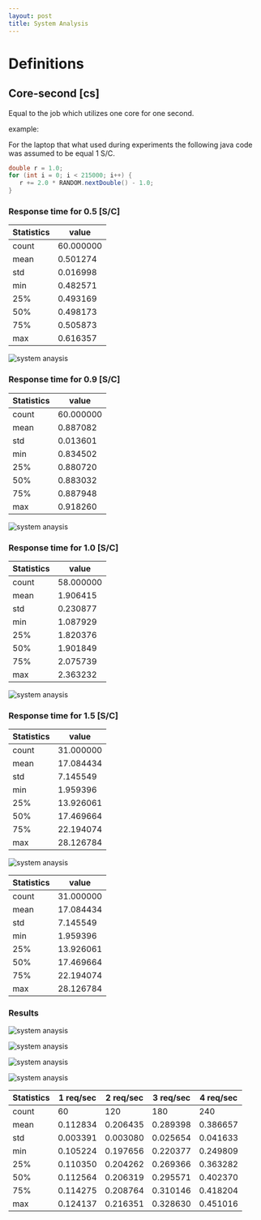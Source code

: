 ```yaml
---
layout: post
title: System Analysis 
---
```


# Definitions

## Core-second [cs]
>
Equal to the job which utilizes one core for one second.
> 

example:

For the laptop that what used during experiments the following java code was assumed to be equal 1 S/C.
```java
double r = 1.0;
for (int i = 0; i < 215000; i++) {
   r += 2.0 * RANDOM.nextDouble() - 1.0;
}
```

### Response time for 0.5 [S/C] 

| Statistics | value     |
|------------| ----------|
|count       |  60.000000|
|mean        |   0.501274|
|std         |   0.016998|
|min         |   0.482571|
|25%         |   0.493169|
|50%         |   0.498173|
|75%         |   0.505873|
|max         |   0.616357|

![system anaysis](/images/system_analysis_0_5_core_second.png)


### Response time for 0.9 [S/C]

| Statistics | value     |
|------------| ----------|
|count       | 60.000000 |
|mean        | 0.887082  |
|std         | 0.013601  | 
|min         | 0.834502  |
|25%         | 0.880720  |
|50%         | 0.883032  | 
|75%         | 0.887948  |
|max         | 0.918260  |

![system anaysis](/images/system_analysis_0_9_core_second.png)



### Response time for 1.0 [S/C]

| Statistics | value     |
|------------| ----------|
|count       | 58.000000 |
|mean        | 1.906415  |
|std         | 0.230877  |
|min         | 1.087929  |
|25%         | 1.820376  |
|50%         | 1.901849  |
|75%         | 2.075739  |
|max         | 2.363232  |

![system anaysis](/images/system_analysis_1_0_core_second.png)



### Response time for 1.5 [S/C]

| Statistics | value     |
|------------| ----------|
|count       |31.000000  |
|mean        |17.084434  |
|std         |7.145549   |
|min         |1.959396   |
|25%         |13.926061  |
|50%         |17.469664  |
|75%         |22.194074  |
|max         |28.126784  |

![system anaysis](/images/system_analysis_1_5_core_second.png)



| Statistics | value     |
|------------| ----------|
|count       |31.000000  |
|mean        |17.084434  |
|std         |7.145549   |
|min         |1.959396   |
|25%         |13.926061  |
|50%         |17.469664  |
|75%         |22.194074  |
|max         |28.126784  |


### Results

![system anaysis](/images/system_analysis_0_1_core_second_1_req_per_sec.png)

![system anaysis](/images/system_analysis_0_1_core_second_2_req_per_sec.png)

![system anaysis](/images/system_analysis_0_1_core_second_3_req_per_sec.png)

![system anaysis](/images/system_analysis_0_1_core_second_4_req_per_sec.png)


| Statistics | 1 req/sec  | 2 req/sec  | 3 req/sec  | 4 req/sec  |
|------------| ---------- |------------| ---------- | ---------- |
| count      | 60         | 120        | 180        | 240        |
| mean       | 0.112834   | 0.206435   | 0.289398   | 0.386657   |
| std        | 0.003391   | 0.003080   | 0.025654   | 0.041633   |
| min        | 0.105224   | 0.197656   | 0.220377   | 0.249809   |
| 25%        | 0.110350   | 0.204262   | 0.269366   | 0.363282   |
| 50%        | 0.112564   | 0.206319   | 0.295571   | 0.402370   |
| 75%        | 0.114275   | 0.208764   | 0.310146   | 0.418204   |
| max        | 0.124137   | 0.216351   | 0.328630   | 0.451016   |
